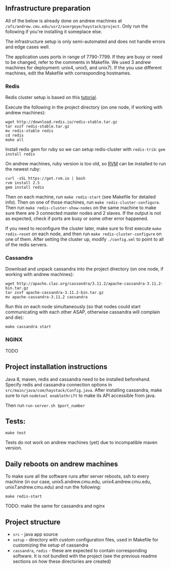 ## Infrastructure preparation
All of the below is already done on andrew machines at `/afs/andrew.cmu.edu/usr2/asergeye/haystack/project`.
Only run the following if you're installing it someplace else.

The infrastructure setup is only semi-automated and does not handle errors and edge cases well.

The application uses ports in range of 7790-7799. If they are busy or need to be changed, refer to the comments in Makefile.
We used 3 andrew machines for deployment: unix4, unix5, and unix7).
If the you use different machines, edit the Makefile with corresponding hostnames.

### Redis
Redis cluster setup is based on this [tutorial](https://linode.com/docs/applications/big-data/how-to-install-and-configure-a-redis-cluster-on-ubuntu-1604/).

Execute the following in the project directory (on one node, if working with andrew machines):
```
wget http://download.redis.io/redis-stable.tar.gz
tar xvzf redis-stable.tar.gz
mv redis-stable redis
cd redis
make all
```

Install redis gem for ruby so we can setup redis-cluster with `redis-trib`:
`gem install redis`

On andrew machines, ruby version is too old, so [RVM](https://rvm.io/) can be installed to run the newest ruby:
```
curl -sSL https://get.rvm.io | bash
rvm install 2.5
gem install redis
```

Then on each machine, run ```make redis-start``` (see Makefile for detailed info).
Then on one of those machines, run `make redis-cluster-configure`.
Then run `make redis-cluster-show-nodes` on the same machine to make sure there are 3 connected master nodes and 2 slaves. If the output is not as expected, check if ports are busy or some other error happened.

If you need to reconfigure the cluster later, make sure to first execute `make redis-reset` on each node, and then run `make redis-cluster-configure` on one of them.
After setting the cluster up, modify `./config.xml` to point to all of the redis servers.

### Cassandra
Download and unpack cassandra into the project directory (on one node, if working with andrew machines):
```
wget http://apache.claz.org/cassandra/3.11.2/apache-cassandra-3.11.2-bin.tar.gz
tar zxvf apache-cassandra-3.11.2-bin.tar.gz
mv apache-cassandra-3.11.2 cassandra
```

Run this on each node simultaneously (so that nodes could start communicating with each other ASAP, otherwise cassandra will complain and die):
```
make cassandra start
```


### NGINX
TODO
 
## Project installation instructions
Java 8, maven, redis and cassandra need to be installed beforehand.
Specify redis and cassandra connection options in `src/main/java/com/haystack/Config.java`.
After installing cassandra, make sure to run `nodetool enablethrift` to make its API accessible from java.

Then run
`run-server.sh $port_number`

## Tests:
`make test`

Tests do not work on andrew machines (yet) due to incompatible maven version.

## Daily reboots on andrew machines

To make sure all the software runs after server reboots, ssh to every machine (in our case, unix5.andrew.cmu.edu, unix4.andrew.cmu.edu, unix7.andrew.cmu.edu) and run the following:

`make redis-start`

TODO: make the same for cassandra and nginx

## Project structure
* `src` - java app source
* `setup` - directory with custom configuration files, used in Makefile for customizing the setup of cassandra
* `cassandra`, `redis` - these are expected to contain corresponding software. It is not bundled with the project (see the previous readme sections on how these directories are created)
